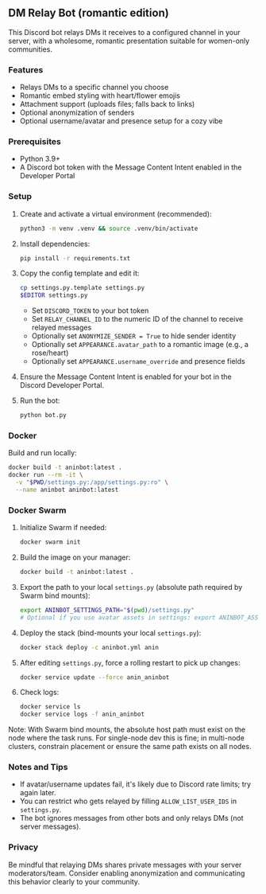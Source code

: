 ## DM Relay Bot (romantic edition)

This Discord bot relays DMs it receives to a configured channel in your server, with a wholesome, romantic presentation suitable for women-only communities.

### Features
- Relays DMs to a specific channel you choose
- Romantic embed styling with heart/flower emojis
- Attachment support (uploads files; falls back to links)
- Optional anonymization of senders
- Optional username/avatar and presence setup for a cozy vibe

### Prerequisites
- Python 3.9+
- A Discord bot token with the Message Content Intent enabled in the Developer Portal

### Setup
1. Create and activate a virtual environment (recommended):
   ```bash
   python3 -m venv .venv && source .venv/bin/activate
   ```
2. Install dependencies:
   ```bash
   pip install -r requirements.txt
   ```
3. Copy the config template and edit it:
   ```bash
   cp settings.py.template settings.py
   $EDITOR settings.py
   ```
   - Set `DISCORD_TOKEN` to your bot token
   - Set `RELAY_CHANNEL_ID` to the numeric ID of the channel to receive relayed messages
   - Optionally set `ANONYMIZE_SENDER = True` to hide sender identity
   - Optionally set `APPEARANCE.avatar_path` to a romantic image (e.g., a rose/heart)
   - Optionally set `APPEARANCE.username_override` and presence fields

4. Ensure the Message Content Intent is enabled for your bot in the Discord Developer Portal.

5. Run the bot:
   ```bash
   python bot.py
   ```

### Docker
Build and run locally:
```bash
docker build -t aninbot:latest .
docker run --rm -it \
  -v "$PWD/settings.py:/app/settings.py:ro" \
  --name aninbot aninbot:latest
```

### Docker Swarm
1. Initialize Swarm if needed:
   ```bash
   docker swarm init
   ```
2. Build the image on your manager:
   ```bash
   docker build -t aninbot:latest .
   ```
3. Export the path to your local `settings.py` (absolute path required by Swarm bind mounts):
   ```bash
   export ANINBOT_SETTINGS_PATH="$(pwd)/settings.py"
   # Optional if you use avatar assets in settings: export ANINBOT_ASSETS_PATH="$(pwd)/assets"
   ```
4. Deploy the stack (bind-mounts your local `settings.py`):
   ```bash
   docker stack deploy -c aninbot.yml anin
   ```
5. After editing `settings.py`, force a rolling restart to pick up changes:
   ```bash
   docker service update --force anin_aninbot
   ```
6. Check logs:
   ```bash
   docker service ls
   docker service logs -f anin_aninbot
   ```

Note: With Swarm bind mounts, the absolute host path must exist on the node where the task runs. For single-node dev this is fine; in multi-node clusters, constrain placement or ensure the same path exists on all nodes.

### Notes and Tips
- If avatar/username updates fail, it's likely due to Discord rate limits; try again later.
- You can restrict who gets relayed by filling `ALLOW_LIST_USER_IDS` in `settings.py`.
- The bot ignores messages from other bots and only relays DMs (not server messages).

### Privacy
Be mindful that relaying DMs shares private messages with your server moderators/team. Consider enabling anonymization and communicating this behavior clearly to your community.


